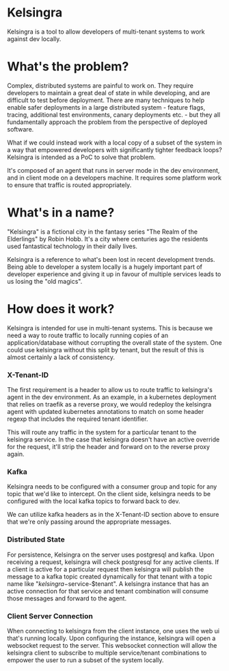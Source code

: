 # Kelsingra
Kelsingra is a tool to allow developers of multi-tenant systems to work against dev locally.

# What's the problem?

Complex, distributed systems are painful to work on. They require developers to maintain a great deal of state in while developing, and are difficult to test before deployment. There are many techniques to help enable safer deployments in a large distributed system - feature flags, tracing, additional test environments, canary deployments etc. - but they all fundamentally approach the problem from the perspective of deployed software.

What if we could instead work with a local copy of a subset of the system in a way that empowered developers with significantly tighter feedback loops? Kelsingra is intended as a PoC to solve that problem.

It's composed of an agent that runs in server mode in the dev environment, and in client mode on a developers machine. It requires some platform work to ensure that traffic is routed appropriately.

# What's in a name?

"Kelsingra" is a fictional city in the fantasy series "The Realm of the Elderlings" by Robin Hobb. It's a city where centuries ago the residents used fantastical technology in their daily lives. 

Kelsingra is a reference to what's been lost in recent development trends. Being able to developer a system locally is a hugely important part of developer experience and giving it up in favour of multiple services leads to us losing the "old magics".

# How does it work?

Kelsingra is intended for use in multi-tenant systems. This is because we need a way to route traffic to locally running copies of an application/database without corrupting the overall state of the system. One could use kelsingra without this split by tenant, but the result of this is almost certainly a lack of consistency. 

### X-Tenant-ID

The first requirement is a header to allow us to route traffic to kelsingra's agent in the dev environment. As an example, in a kubernetes deployment that relies on traefik as a reverse proxy, we would redeploy the kelsingra agent with updated kubernetes annotations to match on some header regexp that includes the required tenant identifier. 

This will route any traffic in the system for a particular tenant to the kelsingra service. In the case that kelsingra doesn't have an active override for the request, it'll strip the header and forward on to the reverse proxy again. 

### Kafka

Kelsingra needs to be configured with a consumer group and topic for any topic that we'd like to intercept. On the client side, kelsingra needs to be configured with the local kafka topics to forward back to dev. 

We can utilize kafka headers as in the X-Tenant-ID section above to ensure that we're only passing around the appropriate messages.

### Distributed State

For persistence, Kelsingra on the server uses postgresql and kafka. Upon receiving a request, kelsingra will check postgresql for any active clients. If a client is active for a particular request then kelsingra will publish the message to a kafka topic created dynamically for that tenant with a topic name like "$kelsingra-$service-$tenant". A kelsingra instance that has an active connection for that service and tenant combination will consume those messages and forward to the agent.

### Client Server Connection

When connecting to kelsingra from the client instance, one uses the web ui that's running locally. Upon configuring the instance, kelsingra will open a websocket request to the server. This websocket connection will allow the kelsingra client to subscribe to multiple service/tenant combinations to empower the user to run a subset of the system locally.
